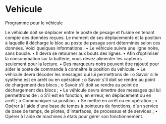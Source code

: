 # Vehicule
Programme pour le véhicule

Le véhicule doit se déplacer entre le poste de pesage et l’usine en tenant compte des données reçues. Le
moment de ses déplacements et la position à laquelle il décharge le bloc au poste de pesage sont déterminés
selon ces données.
Voici quelques informations :
    • Le véhicule suivra une ligne noire, sans boucle.
    • Il devra se retourner aux bouts des lignes.
    • Afin d’optimiser la consommation sur la batterie, vous devez alimenter les capteurs seulement pour
      la lecture.
    • Des marqueurs noirs peuvent être rajouté pour aider le poste de commande à connaître la position
      du véhicule.
    • Le véhicule devra décoder les messages qui lui permettrons de :
        o Savoir si le système est en arrêt ou en opération ;
        o Savoir s'il doit se rendre au point de chargement des blocs ;
        o Savoir s'il doit se rendre au point de déchargement des blocs ;
    • Le véhicule devra émettre des messages qui lui permettrons de :
        o S'il est en fonction, en erreur, en déplacement ou en arrêt ;
        o Communiquer sa position.
    • Se mettre en arrêt ou en opération ;
    • Opérer à l'aide d'une base de temps à pointeurs de fonctions, d'un service de base de temps, de
      pilotes, d'interfaces, de processus et de services ;
    • Opérer à l’aide de machines à états pour gérer son fonctionnement.

    
